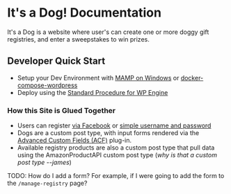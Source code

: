 # It's a Dog! Documentation
It's a Dog is a website where user's can create one or more doggy gift registries, and enter a 
sweepstakes to win prizes.

## Developer Quick Start

  * Setup your Dev Environment with [MAMP on Windows](https://app.tettra.co/teams/brainbytes/pages/run-mamp-pro-with-ssl-xdebug-on-windows) or [docker-compose-wordpress](https://github.com/brainbytes/docker-compose-wordpress)
  * Deploy using the [Standard Procedure for WP Engine](https://app.tettra.co/teams/brainbytes/pages/wordpress-deployment-with-wpengine)

### How this Site is Glued Together

  * Users can register [via Facebook](https://timersys.com/facebook-login/docs/) 
    or [simple username and password](https://wordpress.org/plugins/wp-register-profile-with-shortcode/)
  * Dogs are a custom post type, with input forms rendered via the 
    [Advanced Custom Fields (ACF)](https://www.advancedcustomfields.com/resources/) plug-in.
  * Available registry products are also a custom post type that pull data using the 
    AmazonProductAPI custom post type (_why is that a custom post type --james_)

TODO: How do I add a form? For example, if I were going to add the form to the `/manage-registry` page?